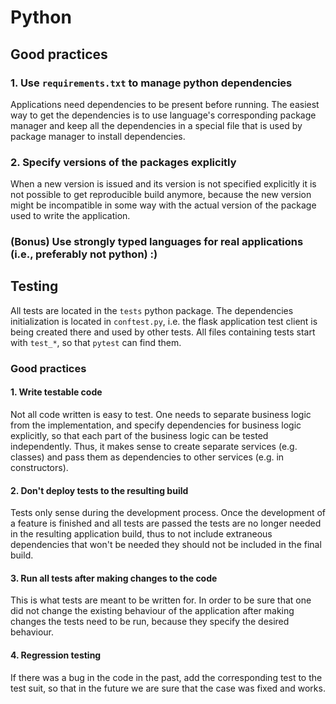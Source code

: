# Python

## Good practices

### 1. Use `requirements.txt` to manage python dependencies

Applications need dependencies to be present before running. The easiest way to get the dependencies is to use language's corresponding package manager and keep all the dependencies in a special file that is used by package manager to install dependencies.

### 2. Specify versions of the packages explicitly

When a new version is issued and its version is not specified explicitly it is not possible to get reproducible build anymore, because the new version might be incompatible in some way with the actual version of the package used to write the application.

### (Bonus) Use strongly typed languages for real applications (i.e., preferably not python) :)

## Testing

All tests are located in the `tests` python package. The dependencies initialization is located in `conftest.py`, i.e. the flask application test client is being created there and used by other tests. All files containing tests start with `test_*`, so that `pytest` can find them.

### Good practices

#### 1. Write testable code

Not all code written is easy to test. One needs to separate business logic from the implementation, and specify dependencies for business logic explicitly, so that each part of the business logic can be tested independently. Thus, it makes sense to create separate services (e.g. classes) and pass them as dependencies to other services (e.g. in constructors).

#### 2. Don't deploy tests to the resulting build

Tests only sense during the development process. Once the development of a feature is finished and all tests are passed the tests are no longer needed in the resulting application build, thus to not include extraneous dependencies that won't be needed they should not be included in the final build.

#### 3. Run all tests after making changes to the code

This is what tests are meant to be written for. In order to be sure that one did not change the existing behaviour of the application after making changes the tests need to be run, because they specify the desired behaviour.

#### 4. Regression testing

If there was a bug in the code in the past, add the corresponding test to the test suit, so that in the future we are sure that the case was fixed and works.
